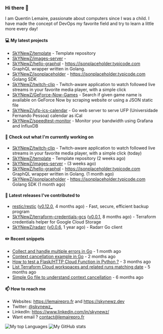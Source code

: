 ### Hi there 👋

I am Quentin Lemaire, passionate about computers since I was a child.
I have made the concept of DevOps my favorite field and try to learn a little more every day!

#### 💻 My latest projects


- [SkYNewZ/template](https://github.com/SkYNewZ/template) - Template repository
- [SkYNewZ/images-server](https://github.com/SkYNewZ/images-server) - 
- [SkYNewZ/hello-graphql](https://github.com/SkYNewZ/hello-graphql) - https://jsonplaceholder.typicode.com GraphQL wrapper written in Golang.
- [SkYNewZ/jsonplaceholder](https://github.com/SkYNewZ/jsonplaceholder) - https://jsonplaceholder.typicode.com Golang SDK
- [SkYNewZ/twitch-clip](https://github.com/SkYNewZ/twitch-clip) - Twitch-aware application to watch followed live streams in your favorite media player, with a simple click
- [SkYNewZ/GeForce-Now-Games](https://github.com/SkYNewZ/GeForce-Now-Games) - Search if given game name is available on GeForce Now by scraping website or using a JSON static file
- [SkYNewZ/ufp-ics-calendar](https://github.com/SkYNewZ/ufp-ics-calendar) - Go web server to serve UFP (Universidade Fernando Pessoa) calendar as iCal
- [SkYNewZ/speedtest-monitor](https://github.com/SkYNewZ/speedtest-monitor) - Monitor your bandwidth using Grafana and InfluxDB

#### 👷 Check out what I'm currently working on


- [SkYNewZ/twitch-clip](https://github.com/SkYNewZ/twitch-clip) - Twitch-aware application to watch followed live streams in your favorite media player, with a simple click (today)
- [SkYNewZ/template](https://github.com/SkYNewZ/template) - Template repository (2 weeks ago)
- [SkYNewZ/images-server](https://github.com/SkYNewZ/images-server) -  (3 weeks ago)
- [SkYNewZ/hello-graphql](https://github.com/SkYNewZ/hello-graphql) - https://jsonplaceholder.typicode.com GraphQL wrapper written in Golang. (1 month ago)
- [SkYNewZ/jsonplaceholder](https://github.com/SkYNewZ/jsonplaceholder) - https://jsonplaceholder.typicode.com Golang SDK (1 month ago)

#### 🚀 Latest releases I've contributed to


- [restic/restic](https://github.com/restic/restic) ([v0.12.0](https://github.com/restic/restic/releases/tag/v0.12.0), 4 months ago) - Fast, secure, efficient backup program
- [SkYNewZ/terraform-credentials-gcs](https://github.com/SkYNewZ/terraform-credentials-gcs) ([v0.0.1](https://github.com/SkYNewZ/terraform-credentials-gcs/releases/tag/v0.0.1), 8 months ago) - Terraform credentials helper for Google Cloud Storage
- [SkYNewZ/radarr](https://github.com/SkYNewZ/radarr) ([v0.0.6](https://github.com/SkYNewZ/radarr/releases/tag/v0.0.6), 1 year ago) - Radarr Go client

#### ✏️ Recent snippets


- [Collect and handle multiple errors in Go](https://gist.github.com/f430d44a9bab539696c27b98c44a7921) - 1 month ago
- [Context cancellation example in Go](https://gist.github.com/36b5256e0f0c4094cadfc1d9f1f96547) - 2 months ago
- [How to test a Flask/HTTP Cloud Function in Python ?](https://gist.github.com/aa4fb352c52e209776e11ba442160544) - 3 months ago
- [List Terraform Cloud workspaces and related runs matching date](https://gist.github.com/38ea3bbebcdaca62f3bbaeee49ce156b) - 5 months ago
- [Simple Go file to understand context cancellation](https://gist.github.com/f0dd984f363346e770acb7d008be6a92) - 6 months ago

#### 📫 How to reach me

- Websites: https://lemairepro.fr and https://skynewz.dev
- Twitter: [@skynewz_](https://twitter.com/skynewz_)
- LinkedIn: https://www.linkedin.com/in/skynewz/
- Want email ? [contact@lemairepro.fr](mailto:contact@lemairepro.fr?subject=Contact%20from%20your%20Github%20Profile)

![My top Languages](https://github-readme-stats.vercel.app/api/top-langs/?username=skynewz&hide=javascript,html,css,typescript&layout=compact)
![My GitHub stats](https://github-readme-stats.vercel.app/api?username=skynewz&count_private=true&show_icons=true)
